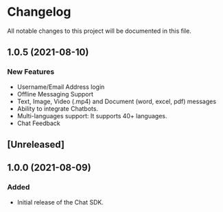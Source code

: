 # Changelog
All notable changes to this project will be documented in this file.

## 1.0.5 (2021-08-10)
### New Features

 - Username/Email Address login
 - Offline Messaging Support
 - Text, Image, Video (.mp4) and Document (word, excel, pdf) messages
 - Ability to integrate Chatbots.
 - Multi-languages support: It supports 40+ languages.
 - Chat Feedback

## [Unreleased]

## 1.0.0 (2021-08-09)
### Added
- Initial release of the Chat SDK.
